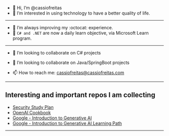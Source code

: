 - 👋 Hi, I’m @cassiofreitas
- 👀 I’m interested in using technology to have a better quality of life.
- ---
- 🌱 I’m always improving my :octocat: experience.
- 🌱 `C# and .NET` are now a daily learn objective, via Microsoft Learn program.
- ---
- 💞️ I’m looking to collaborate on C# projects
- 💞️ I’m looking to collaborate on Java/SpringBoot projects

- 📫 How to reach me: cassiofreitas@cassiofreitas.com

- ---
Interesting and important repos I am collecting
- 
- [Security Study Plan](https://github.com/jassics/security-study-plan)
- [OpenAI Cookbook](https://github.com/openai/openai-cookbook?utm_source=tldrnewsletter)
- [Google - Introduction to Generative AI](https://www.cloudskillsboost.google/course_templates/536?utm_source=cgc&utm_medium=blog&utm_campaign=learngenai)
- [Google - Introduction to Generative AI Learning Path](https://www.cloudskillsboost.google/paths/118?utm_source=cgc&utm_medium=blog&utm_campaign=learngenai)
- ---
<!---
cassiofreitas/cassiofreitas is a ✨ special ✨ repository because its `README.md` (this file) appears on your GitHub profile.
You can click the Preview link to take a look at your changes.
--->

